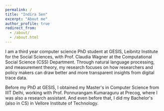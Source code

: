 ```yaml
---
permalink: /
title: "Indira Sen"
excerpt: "About me"
author_profile: true
redirect_from: 
  - /about/
  - /about.html
---
```


I am a third year computer science PhD student at GESIS, Leibnitz Institute for the Social Sciences, with Prof. Claudia Wagner at the Computational Social Science (CSS) Department. Through natural language processing, and measurement theory, my research focuses on how researchers and policy makers can draw better and more transparent insights from digital trace data.


Before my PhD at GESIS, I obtained my Master's in Computer Science from IIIT Delhi, working with Prof. Ponnurangam Kumaraguru at Precog, where I was also a research assistant. And even before that, I did my Bachelor's (also in CS) in Vellore Institute of Technology.